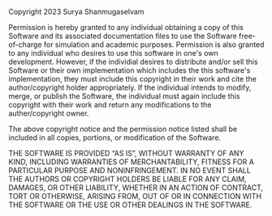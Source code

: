 Copyright 2023 Surya Shanmugaselvam

Permission is hereby granted to any individual obtaining a copy of this Software and its associated documentation files to use the Software free-of-charge for simulation and academic purposes. Permission is also granted to any individual who desires to use this software in one's own development. However, if the individial desires to distribute and/or sell this Software or their own implementation which includes the this software's implementation, they must include this copyright in their work and cite the author/copyright holder appropriately. If the individual intends to modify, merge, or publish the Software, the individual must again include this copyright with their work and return any modifications to the auther/copyright owner.

The above copyright notice and the permission notice listed shall be included in all copies, portions, or modification of the Software.

THE SOFTWARE IS PROVIDED “AS IS”, WITHOUT WARRANTY OF ANY KIND, INCLUDING WARRANTIES OF MERCHANTABILITY, FITNESS FOR A PARTICULAR PURPOSE AND NONINFRINGEMENT. IN NO EVENT SHALL THE AUTHORS OR COPYRIGHT HOLDERS BE LIABLE FOR ANY CLAIM, DAMAGES, OR OTHER LIABILITY, WHETHER IN AN ACTION OF CONTRACT, TORT OR OTHERWISE, ARISING FROM, OUT OF OR IN CONNECTION WITH THE SOFTWARE OR THE USE OR OTHER DEALINGS IN THE SOFTWARE.